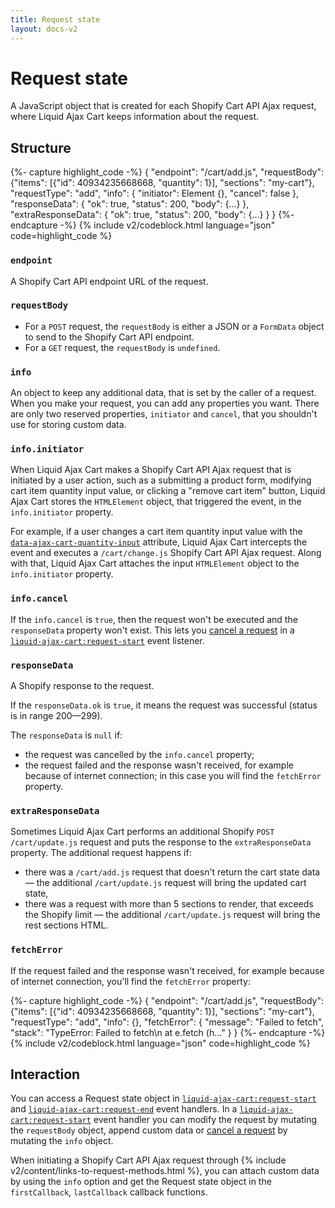 ```yaml
---
title: Request state
layout: docs-v2
---
```


# Request state
<p class="lead">
A JavaScript object that is created for each Shopify Cart API Ajax request, 
where Liquid Ajax Cart keeps information about the request.
</p>

## Structure

{%- capture highlight_code -%}
{
  "endpoint": "/cart/add.js",
  "requestBody": {"items": [{"id": 40934235668668, "quantity": 1}], "sections": "my-cart"},
  "requestType": "add",
  "info": {
    "initiator": Element {},
    "cancel": false
  },
  "responseData": {
    "ok": true,
    "status": 200,
    "body": {…}
  },
  "extraResponseData": {
    "ok": true,
    "status": 200,
    "body": {…}
  }
}
{%- endcapture -%}
{% include v2/codeblock.html language="json" code=highlight_code %}

### `endpoint`
A Shopify Cart API endpoint URL of the request.

### `requestBody`
* For a `POST` request, the `requestBody` is either a JSON or a `FormData` object to send to the Shopify Cart API endpoint.
* For a `GET` request, the `requestBody` is `undefined`.

### `info`
An object to keep any additional data, that is set by the caller of a request. 
When you make your request, you can add any properties you want.
There are only two reserved properties, `initiator` and `cancel`, 
that you shouldn't use for storing custom data.

### `info.initiator`
When Liquid Ajax Cart makes a Shopify Cart API Ajax request that is initiated by a user action, 
such as a submitting a product form, modifying cart item quantity input value, or clicking a "remove cart item" button,
Liquid Ajax Cart stores the `HTMLElement` object, that triggered the event, in the `info.initiator` property.

For example, if a user changes a cart item quantity input value with the [`data-ajax-cart-quantity-input`](/v2/data-ajax-cart-quantity-input/) attribute,
Liquid Ajax Cart intercepts the event and executes a `/cart/change.js` Shopify Cart API Ajax request. 
Along with that, Liquid Ajax Cart attaches the input `HTMLElement` object to the `info.initiator` property.

### `info.cancel`
If the `info.cancel` is `true`, then the request won't be executed and the `responseData` property won't exist.
This lets you [cancel a request](/v2/event-request-start/#cancel-a-request) 
in a [`liquid-ajax-cart:request-start`](/v2/event-request-start/) event listener.

### `responseData`
A Shopify response to the request. 

If the `responseData.ok` is `true`, it means the request was successful (status is in range 200—299).

The `responseData` is `null` if:
* the request was cancelled by the `info.cancel` property;
* the request failed and the response wasn't received, for example because of internet connection; in this case you will find the `fetchError` property.

### `extraResponseData`
Sometimes Liquid Ajax Cart performs an additional Shopify `POST /cart/update.js` request and puts the response to the `extraResponseData` property. 
The additional request happens if:
* there was a `/cart/add.js` request that doesn't return the cart state data — the additional `/cart/update.js` request will bring the updated cart state,
* there was a request with more than 5 sections to render, that exceeds the Shopify limit — the additional `/cart/update.js` request will bring the rest sections HTML.

### `fetchError`
If the request failed and the response wasn't received, for example because of internet connection, you'll find the `fetchError` property:

{%- capture highlight_code -%}
{
  "endpoint": "/cart/add.js",
  "requestBody": {"items": [{"id": 40934235668668, "quantity": 1}], "sections": "my-cart"},
  "requestType": "add",
  "info": {},
  "fetchError": {
    "message": "Failed to fetch",
    "stack": "TypeError: Failed to fetch\n    at e.fetch (h..."
  }
}
{%- endcapture -%}
{% include v2/codeblock.html language="json" code=highlight_code %}

## Interaction

You can access a Request state object in [`liquid-ajax-cart:request-start`](/v2/event-request-start/) 
and [`liquid-ajax-cart:request-end`](/v2/event-request-end/) event handlers.
In a [`liquid-ajax-cart:request-start`](/v2/event-request-start/) event handler you can 
modify the request by mutating the `requestBody` object, 
append custom data or [cancel a request](/v2/event-request-start/#cancel-a-request) by mutating the `info` object.

When initiating a Shopify Cart API Ajax request through {% include v2/content/links-to-request-methods.html %},
you can attach custom data by using the `info` option and get the Request state object
in the `firstCallback`, `lastCallback` callback functions.